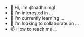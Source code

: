 - 👋 Hi, I’m @nadhirlmgl
- 👀 I’m interested in ...
- 🌱 I’m currently learning ...
- 💞️ I’m looking to collaborate on ...
- 📫 How to reach me ...

<!---
nadhirlmgl/nadhirlmgl is a ✨ special ✨ repository because its `README.md` (this file) appears on your GitHub profile.
You can click the Preview link to take a look at your changes.
--->
